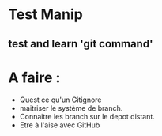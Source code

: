 # Test Manip

## test and learn 'git command'

# A faire : 
- Quest ce qu'un Gitignore
- maitriser le système de branch.
- Connaitre les branch sur le depot distant.
- Etre à l'aise avec GitHub
